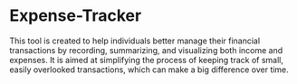 # Expense-Tracker
This tool is created to help individuals better manage their financial transactions by recording, summarizing, and visualizing both income and expenses. It is aimed at simplifying the process of keeping track of small, easily overlooked transactions, which can make a big difference over time.
